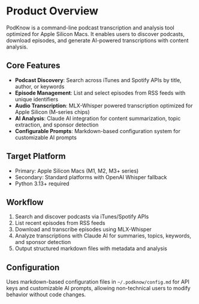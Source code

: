 # Product Overview

PodKnow is a command-line podcast transcription and analysis tool optimized for Apple Silicon Macs. It enables users to discover podcasts, download episodes, and generate AI-powered transcriptions with content analysis.

## Core Features

- **Podcast Discovery**: Search across iTunes and Spotify APIs by title, author, or keywords
- **Episode Management**: List and select episodes from RSS feeds with unique identifiers
- **Audio Transcription**: MLX-Whisper powered transcription optimized for Apple Silicon (M-series chips)
- **AI Analysis**: Claude AI integration for content summarization, topic extraction, and sponsor detection
- **Configurable Prompts**: Markdown-based configuration system for customizable AI prompts

## Target Platform

- Primary: Apple Silicon Macs (M1, M2, M3+ series)
- Secondary: Standard platforms with OpenAI Whisper fallback
- Python 3.13+ required

## Workflow

1. Search and discover podcasts via iTunes/Spotify APIs
2. List recent episodes from RSS feeds
3. Download and transcribe episodes using MLX-Whisper
4. Analyze transcriptions with Claude AI for summaries, topics, keywords, and sponsor detection
5. Output structured markdown files with metadata and analysis

## Configuration

Uses markdown-based configuration files in `~/.podknow/config.md` for API keys and customizable AI prompts, allowing non-technical users to modify behavior without code changes.